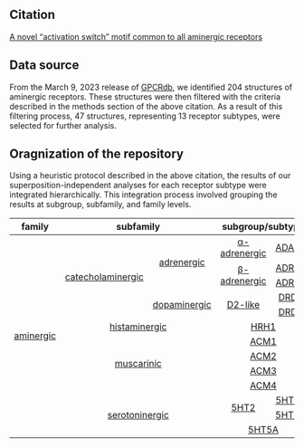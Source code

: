 ## Citation
[A novel “activation switch” motif common to all aminergic receptors](https://chemrxiv.org/engage/chemrxiv/article-details/645db7c5a32ceeff2d802583)

## Data source
From the March 9, 2023 release of [GPCRdb](https://gpcrdb.org/pages/releasenotes/), we identified 204 structures of aminergic receptors. These structures were then filtered with the criteria described in the methods section of the above citation. As a result of this filtering process, 47 structures, representing 13 receptor subtypes, were selected for further analysis.  

## Oragnization of the repository
Using a heuristic protocol described in the above citation, the results of our superposition-independent analyses for each receptor subtype were integrated hierarchically. This integration process involved grouping the results at subgroup, subfamily, and family levels.

<table>
    <thead>
        <tr>
            <th>family</th>
            <th colspan=2 align="center">subfamily</th>
            <th colspan=2 align="center">subgroup/subtype</th>
        </tr>
    </thead>
    <tbody>
        <tr>
            <td rowspan=13 align="center"><a href="heatmaps_aminergic/acc_family_heatmap.md">aminergic</a></td>
            <td rowspan=5 align="center"><a href="heatmaps_aminergic/catecholaminergic/acc_subfamily_heatmap.md">catecholaminergic</a></td>
            <td rowspan=3 align="center"><a href="heatmaps_aminergic/adrenergic/acc_subfamily_heatmap.md">adrenergic</a></td>
            <td rowspan=1 align="center"><a href="heatmaps_aminergic/adrenergic/alpha-adrenergic/acc_subfamily_heatmap.md">α-adrenergic</a></td>
            <td align="center"><a href="heatmaps_aminergic/adrenergic/ADA2A/acc_subtype_heatmap.md">ADA2A</a></td>
        </tr>
        <tr>
            <td rowspan=2 align="center"><a href="heatmaps_aminergic/adrenergic/beta-adrenergic/acc_subfamily_heatmap.md">β-adrenergic</a></td>
            <td align="center"><a href="heatmaps_aminergic/adrenergic/ADRB1/acc_subtype_heatmap.md">ADRB1</a></td>
        </tr>
        <tr>
            <td align="center"><a href="heatmaps_aminergic/adrenergic/ADRB2/acc_subtype_heatmap.md">ADRB2</a></td>
        </tr>
        <tr>
            <td rowspan=2 align="center"><a href="heatmaps_aminergic/dopaminergic/acc_subfamily_heatmap.md">dopaminergic</a></td>
            <td rowspan=2 align="center"><a href="heatmaps_aminergic/dopaminergic/d2like/acc_subfamily_heatmap.md">D2-like</a></td>
            <td align="center"><a href="heatmaps_aminergic/dopaminergic/DRD2/acc_subtype_heatmap.md">DRD2</a></td>
        </tr>
        <tr>
            <td align="center"><a href="heatmaps_aminergic/dopaminergic/DRD3/acc_subtype_heatmap.md">DRD3</a></td>
        </tr>
        <tr>
            <td colspan=2 align="center"><a href="heatmaps_aminergic/histaminergic/acc_subfamily_heatmap.md">histaminergic</a></td>
            <td colspan=2 align="center"><a href="heatmaps_aminergic/histaminergic/HRH1/acc_subtype_heatmap.md">HRH1</a></td>
        </tr>
        <tr>
            <td rowspan=4 colspan=2 align="center"><a href="heatmaps_aminergic/muscarinic/acc_subfamily_heatmap.md">muscarinic</a></td>
            <td colspan=2 align="center"><a href="heatmaps_aminergic/muscarinic/ACM1/acc_subtype_heatmap.md">ACM1</a></td>
        </tr>
        <tr>
            <td colspan=2 align="center"><a href="heatmaps_aminergic/muscarinic/ACM2/acc_subtype_heatmap.md">ACM2</a></td>
        </tr>
        <tr>
            <td colspan=2 align="center"><a href="heatmaps_aminergic/muscarinic/ACM3/acc_subtype_heatmap.md">ACM3</a></td>
        </tr>
        <tr>
            <td colspan=2 align="center"><a href="heatmaps_aminergic/muscarinic/ACM4/acc_subtype_heatmap.md">ACM4</a></td>
        </tr>
        <tr>
            <td rowspan=3 colspan=2 align="center"><a href="heatmaps_aminergic/serotoninergic/acc_subfamily_heatmap.md">serotoninergic</a></td>
            <td rowspan=2 align="center"><a href="heatmaps_aminergic/serotoninergic/5HT2/acc_subfamily_heatmap.md">5HT2</a></td>
            <td align="center"><a href="heatmaps_aminergic/serotoninergic/5HT2A/acc_subtype_heatmap.md">5HT2A</a></td>
        </tr>
        <tr>
            <td align="center"><a href="heatmaps_aminergic/serotoninergic/5HT2C/acc_subtype_heatmap.md">5HT2C</a></td>
        </tr>
        <tr>
            <td colspan=2 align="center"><a href="heatmaps_aminergic/serotoninergic/5HT5A/acc_subtype_heatmap.md">5HT5A</a></td>
        </tr>
    </tbody>
</table>
